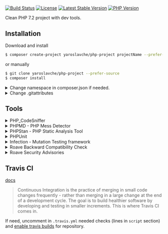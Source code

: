 # 
[![Build Status](https://travis-ci.org/yaroslavche/php-project.svg?branch=master)](https://travis-ci.org/yaroslavche/php-project)
[![License](https://poser.pugx.org/yaroslavche/php-project/license?format=flat)](https://packagist.org/packages/yaroslavche/php-project)
[![Latest Stable Version](https://poser.pugx.org/yaroslavche/php-project/v/stable?format=flat)](https://packagist.org/packages/yaroslavche/php-project)
[![PHP Version](https://img.shields.io/packagist/php-v/yaroslavche/php-project/dev-master)](https://www.php.net/)


Clean PHP 7.2 project with dev tools.

## Installation

Download and install
```bash
$ composer create-project yaroslavche/php-project projectName --prefer-source
```

or manually

```bash
$ git clone yaroslavche/php-project --prefer-source
$ composer install
```

<details>
  <summary>Change namespace in composer.json if needed.</summary>
  
  `App` to `Acme\ProjectName`. [PSR-4](https://www.php-fig.org/psr/psr-4/)
  
  ```json
  {
    "autoload": {
      "psr-4": {
        "Acme\\ProjectName\\": "src/"
      }
    },
    "autoload-dev": {
      "psr-4": {
        "Acme\\ProjectName\\Tests\\": "tests/"
      }
    }
  }
  ```

  And dump autoload:
  ```bash
  $ composer dump-autoload
  ```
</details>

<details>
  <summary>Change .gitattributes</summary>
  
  When someone will install your package through with `--prefer-dist` option, all the files and directories listed in `.gitattributes` file will be excluded.
</details>

## Tools

<details>
  <summary>PHP_CodeSniffer</summary>
    
  [squizlabs/PHP_CodeSniffer](https://github.com/squizlabs/PHP_CodeSniffer)
  > PHP_CodeSniffer is a set of two PHP scripts; the main phpcs script that tokenizes PHP, JavaScript and CSS files to detect violations of a defined coding standard, and a second phpcbf script to automatically correct coding standard violations. PHP_CodeSniffer is an essential development tool that ensures your code remains clean and consistent.
  
  Check:
  ```bash
  $ composer phpcs
  ```

  Fix:
  ```bash
  $ composer phpcbf
  ```
</details>

<details>
  <summary>PHPMD - PHP Mess Detector</summary>
    
  [phpmd/phpmd](https://github.com/phpmd/phpmd)
  > What PHPMD does is: It takes a given PHP source code base and look for several potential problems within that source. These problems can be things like:
  > Possible bugs,
  > Suboptimal code,
  > Overcomplicated expressions,
  > Unused parameters, methods, properties.

  
  ```bash
  $ composer phpmd
  ```
</details>

<details>
  <summary>PHPStan - PHP Static Analysis Tool</summary>
  
  [phpstan/phpstan](https://github.com/phpstan/phpstan)
  > PHPStan focuses on finding errors in your code without actually running it. It catches whole classes of bugs even before you write tests for the code. It moves PHP closer to compiled languages in the sense that the correctness of each line of the code can be checked before you run the actual line.
  
  ```bash
  $ composer phpstan
  ```
</details>

<details>
  <summary>PHPUnit</summary>
    
  [sebastianbergmann/phpunit](https://github.com/sebastianbergmann/phpunit) | [Writing Tests](https://phpunit.readthedocs.io/en/8.3/writing-tests-for-phpunit.html)
  > PHPUnit is a programmer-oriented testing framework for PHP. It is an instance of the xUnit architecture for unit testing frameworks.
  
  Run tests:
  ```bash
  $ composer phpunit
  ```
  
  Code coverage
  ```bash
  $ composer coverage
  ```
  Will show results in console and if success, then generate `build/coverage/html/` directory (see `index.html` in browser) and `build/coverage/clover.xml` (which can be useful in some cases).
</details>

<details>
  <summary>Infection - Mutation Testing framework</summary>
  
  [infection/infection](https://github.com/infection/infection)
  > Infection is a PHP mutation testing framework based on AST (Abstract Syntax Tree) mutations. It works as a CLI tool and can be executed from your project’s root.
  >
  > Mutation testing is a testing methodology that involves modifying a program in small ways and analyzing reactions of the test suite on these modifications. If tests pass after the code is changed, then we have either not covered line of code or the tests are not very efficient for the mutated piece of code.
    
  ```bash
  $ composer infection
  ```
</details>

<details>
  <summary>Roave Backward Compatibility Check</summary>
    
  [Roave/BackwardCompatibilityCheck](https://github.com/Roave/BackwardCompatibilityCheck)
  > A tool that can be used to verify BC breaks between two versions of a PHP library.
  >
  > Backward compatible (or sometimes backward-compatible or backwards compatible) refers to a hardware or software system that can successfully use interfaces and data from earlier versions of the system or with other systems.
 
  ```bash
  $ composer bccheck
  ```
</details>

<details>
  <summary>Roave Security Advisories</summary>
    
  [Roave/SecurityAdvisories](https://github.com/Roave/SecurityAdvisories)
  > Does not provide any API or usable classes: its only purpose is to prevent installation of software with known and documented security issues.
</details> 

## Travis CI
[docs](https://docs.travis-ci.com/)
> Continuous Integration is the practice of merging in small code changes frequently - rather than merging in a large change at the end of a development cycle. The goal is to build healthier software by developing and testing in smaller increments. This is where Travis CI comes in.

If need, uncomment in `.travis.yml` needed checks (lines in `script` section) and [enable travis builds](https://travis-ci.org) for repository.
